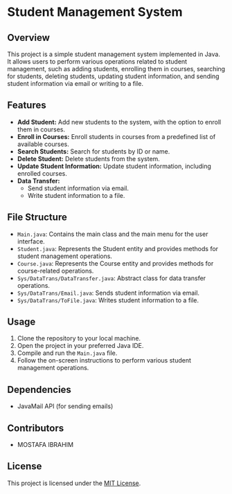 <!DOCTYPE html>
<html lang="en">
<head>
  <meta charset="UTF-8">
  <meta name="viewport" content="width=device-width, initial-scale=1.0">
  <title>Student Management System</title>
</head>
<body>
  <h1>Student Management System</h1>

<h2>Overview</h2>
  <p>This project is a simple student management system implemented in Java. It allows users to perform various operations related to student management, such as adding students, enrolling them in courses, searching for students, deleting students, updating student information, and sending student information via email or writing to a file.</p>

<h2>Features</h2>
  <ul>
    <li><strong>Add Student:</strong> Add new students to the system, with the option to enroll them in courses.</li>
    <li><strong>Enroll in Courses:</strong> Enroll students in courses from a predefined list of available courses.</li>
    <li><strong>Search Students:</strong> Search for students by ID or name.</li>
    <li><strong>Delete Student:</strong> Delete students from the system.</li>
    <li><strong>Update Student Information:</strong> Update student information, including enrolled courses.</li>
    <li><strong>Data Transfer:</strong>
      <ul>
        <li>Send student information via email.</li>
        <li>Write student information to a file.</li>
      </ul>
    </li>
  </ul>

<h2>File Structure</h2>
  <ul>
    <li><code>Main.java</code>: Contains the main class and the main menu for the user interface.</li>
    <li><code>Student.java</code>: Represents the Student entity and provides methods for student management operations.</li>
    <li><code>Course.java</code>: Represents the Course entity and provides methods for course-related operations.</li>
    <li><code>Sys/DataTrans/DataTransfer.java</code>: Abstract class for data transfer operations.</li>
    <li><code>Sys/DataTrans/Email.java</code>: Sends student information via email.</li>
    <li><code>Sys/DataTrans/ToFile.java</code>: Writes student information to a file.</li>
  </ul>

<h2>Usage</h2>
  <ol>
    <li>Clone the repository to your local machine.</li>
    <li>Open the project in your preferred Java IDE.</li>
    <li>Compile and run the <code>Main.java</code> file.</li>
    <li>Follow the on-screen instructions to perform various student management operations.</li>
  </ol>

<h2>Dependencies</h2>
  <ul>
    <li>JavaMail API (for sending emails)</li>
  </ul>

<h2>Contributors</h2>
  <ul>
    <li>MOSTAFA IBRAHIM</li>
  </ul>

<h2>License</h2>
  <p>This project is licensed under the <a href="LICENSE">MIT License</a>.</p>
</body>
</html>
